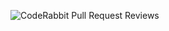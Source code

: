![CodeRabbit Pull Request Reviews](https://img.shields.io/coderabbit/prs/github/Team13-UCL/GoTorz?utm_source=oss&utm_medium=github&utm_campaign=Team13-UCL%2FGoTorz&labelColor=171717&color=FF570A&link=https%3A%2F%2Fcoderabbit.ai&label=CodeRabbit+Reviews)
